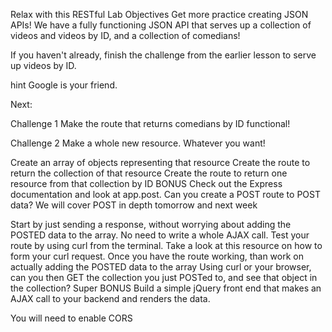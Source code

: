 Relax with this RESTful Lab
Objectives
Get more practice creating JSON APIs!
We have a fully functioning JSON API that serves up a collection of videos and videos by ID, and a collection of comedians!

If you haven't already, finish the challenge from the earlier lesson to serve up videos by ID.

hint Google is your friend.

Next:

Challenge 1
Make the route that returns comedians by ID functional!

Challenge 2
Make a whole new resource. Whatever you want!

Create an array of objects representing that resource
Create the route to return the collection of that resource
Create the route to return one resource from that collection by ID
BONUS
Check out the Express documentation and look at app.post. Can you create a POST route to POST data?
We will cover POST in depth tomorrow and next week

Start by just sending a response, without worrying about adding the POSTED data to the array.
No need to write a whole AJAX call. Test your route by using curl from the terminal. Take a look at this resource on how to form your curl request.
Once you have the route working, than work on actually adding the POSTED data to the array
Using curl or your browser, can you then GET the collection you just POSTed to, and see that object in the collection?
Super BONUS
Build a simple jQuery front end that makes an AJAX call to your backend and renders the data.

You will need to enable CORS
